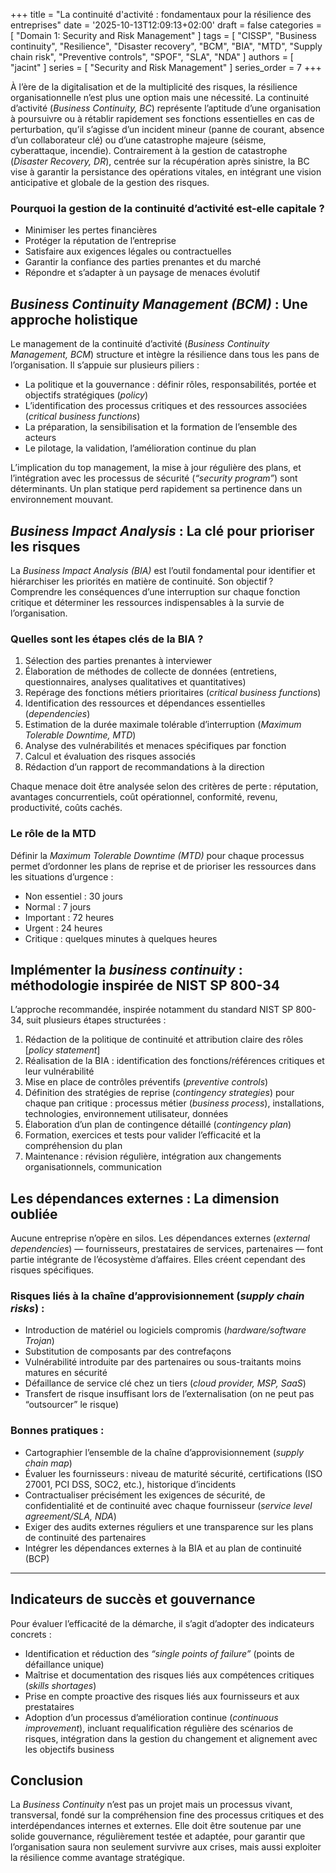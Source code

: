 +++
title = "La continuité d'activité : fondamentaux pour la résilience des entreprises"
date = '2025-10-13T12:09:13+02:00'
draft = false
categories = [ "Domain 1: Security and Risk Management" ]
tags = [ "CISSP", "Business continuity", "Resilience", "Disaster recovery", "BCM", "BIA", "MTD", "Supply chain risk", "Preventive controls", "SPOF", "SLA", "NDA" ]
authors = [ "jacint" ]
series = [ "Security and Risk Management" ]
series_order = 7
+++

À l’ère de la digitalisation et de la multiplicité des risques, la résilience organisationnelle n’est plus une option mais une nécessité. La continuité d’activité (*Business Continuity, BC*) représente l’aptitude d’une organisation à poursuivre ou à rétablir rapidement ses fonctions essentielles en cas de perturbation, qu’il s’agisse d’un incident mineur (panne de courant, absence d’un collaborateur clé) ou d’une catastrophe majeure (séisme, cyberattaque, incendie). Contrairement à la gestion de catastrophe (*Disaster Recovery, DR*), centrée sur la récupération après sinistre, la BC vise à garantir la persistance des opérations vitales, en intégrant une vision anticipative et globale de la gestion des risques.

### Pourquoi la gestion de la continuité d’activité est-elle capitale ?

- Minimiser les pertes financières
- Protéger la réputation de l’entreprise
- Satisfaire aux exigences légales ou contractuelles
- Garantir la confiance des parties prenantes et du marché
- Répondre et s’adapter à un paysage de menaces évolutif

## *Business Continuity Management (BCM)* : Une approche holistique

Le management de la continuité d’activité (*Business Continuity Management, BCM*) structure et intègre la résilience dans tous les pans de l’organisation. Il s’appuie sur plusieurs piliers :

- La politique et la gouvernance : définir rôles, responsabilités, portée et objectifs stratégiques (*policy*)
- L’identification des processus critiques et des ressources associées (*critical business functions*)
- La préparation, la sensibilisation et la formation de l’ensemble des acteurs
- Le pilotage, la validation, l’amélioration continue du plan

L’implication du top management, la mise à jour régulière des plans, et l’intégration avec les processus de sécurité (*“security program”*) sont déterminants. Un plan statique perd rapidement sa pertinence dans un environnement mouvant.

## *Business Impact Analysis* : La clé pour prioriser les risques

La *Business Impact Analysis (BIA)* est l’outil fondamental pour identifier et hiérarchiser les priorités en matière de continuité. Son objectif ? Comprendre les conséquences d’une interruption sur chaque fonction critique et déterminer les ressources indispensables à la survie de l’organisation.

### Quelles sont les étapes clés de la BIA ?

1. Sélection des parties prenantes à interviewer
2. Élaboration de méthodes de collecte de données (entretiens, questionnaires, analyses qualitatives et quantitatives)
3. Repérage des fonctions métiers prioritaires (*critical business functions*)
4. Identification des ressources et dépendances essentielles (*dependencies*)
5. Estimation de la durée maximale tolérable d’interruption (*Maximum Tolerable Downtime, MTD*)
6. Analyse des vulnérabilités et menaces spécifiques par fonction
7. Calcul et évaluation des risques associés
8. Rédaction d’un rapport de recommandations à la direction

Chaque menace doit être analysée selon des critères de perte : réputation, avantages concurrentiels, coût opérationnel, conformité, revenu, productivité, coûts cachés.

### Le rôle de la MTD

Définir la *Maximum Tolerable Downtime (MTD)* pour chaque processus permet d’ordonner les plans de reprise et de prioriser les ressources dans les situations d’urgence :

- Non essentiel : 30 jours
- Normal : 7 jours
- Important : 72 heures
- Urgent : 24 heures
- Critique : quelques minutes à quelques heures

## Implémenter la *business continuity* : méthodologie inspirée de NIST SP 800-34

L’approche recommandée, inspirée notamment du standard NIST SP 800-34, suit plusieurs étapes structurées :

1. Rédaction de la politique de continuité et attribution claire des rôles [*policy statement*]
2. Réalisation de la BIA : identification des fonctions/références critiques et leur vulnérabilité
3. Mise en place de contrôles préventifs (*preventive controls*)
4. Définition des stratégies de reprise (*contingency strategies*) pour chaque pan critique : processus métier (*business process*), installations, technologies, environnement utilisateur, données
5. Élaboration d’un plan de contingence détaillé (*contingency plan*)
6. Formation, exercices et tests pour valider l’efficacité et la compréhension du plan
7. Maintenance : révision régulière, intégration aux changements organisationnels, communication

## Les dépendances externes : La dimension oubliée 

Aucune entreprise n’opère en silos. Les dépendances externes (*external dependencies*) — fournisseurs, prestataires de services, partenaires — font partie intégrante de l’écosystème d’affaires. Elles créent cependant des risques spécifiques.

### Risques liés à la chaîne d’approvisionnement (*supply chain risks*) :

- Introduction de matériel ou logiciels compromis (*hardware/software Trojan*)
- Substitution de composants par des contrefaçons
- Vulnérabilité introduite par des partenaires ou sous-traitants moins matures en sécurité
- Défaillance de service clé chez un tiers (*cloud provider, MSP, SaaS*)
- Transfert de risque insuffisant lors de l’externalisation (on ne peut pas “outsourcer” le risque)

### Bonnes pratiques :

- Cartographier l’ensemble de la chaîne d’approvisionnement (*supply chain map*)
- Évaluer les fournisseurs : niveau de maturité sécurité, certifications (ISO 27001, PCI DSS, SOC2, etc.), historique d’incidents
- Contractualiser précisément les exigences de sécurité, de confidentialité et de continuité avec chaque fournisseur (*service level agreement/SLA, NDA*)
- Exiger des audits externes réguliers et une transparence sur les plans de continuité des partenaires
- Intégrer les dépendances externes à la BIA et au plan de continuité (BCP)

***

## Indicateurs de succès et gouvernance

Pour évaluer l’efficacité de la démarche, il s’agit d’adopter des indicateurs concrets :

- Identification et réduction des *“single points of failure”* (points de défaillance unique)
- Maîtrise et documentation des risques liés aux compétences critiques (*skills shortages*)
- Prise en compte proactive des risques liés aux fournisseurs et aux prestataires
- Adoption d’un processus d’amélioration continue (*continuous improvement*), incluant requalification régulière des scénarios de risques, intégration dans la gestion du changement et alignement avec les objectifs business

## Conclusion

La *Business Continuity* n’est pas un projet mais un processus vivant, transversal, fondé sur la compréhension fine des processus critiques et des interdépendances internes et externes. Elle doit être soutenue par une solide gouvernance, régulièrement testée et adaptée, pour garantir que l’organisation saura non seulement survivre aux crises, mais aussi exploiter la résilience comme avantage stratégique.
